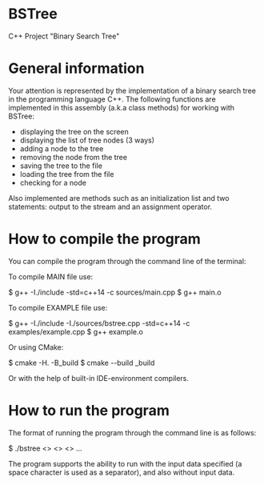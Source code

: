 # BSTree
C++ Project "Binary Search Tree"

# General information
Your attention is represented by the implementation of a binary search tree in the programming language C++. The following functions are implemented in this assembly (a.k.a class methods) for working with BSTree: 

- displaying the tree on the screen
- displaying the list of tree nodes (3 ways)
- adding a node to the tree
- removing the node from the tree 
- saving the tree to the file
- loading the tree from the file
- checking for a node

Also implemented are methods such as an initialization list and two statements: output to the stream and an assignment operator.

# How to compile the program
You can compile the program through the command line of the terminal:

To compile MAIN file use:

$ g++ -I./include -std=c++14 -c sources/main.cpp
$ g++ main.o

To compile EXAMPLE file use:

$ g++ -I./include -I./sources/bstree.cpp -std=c++14 -c examples/example.cpp
$ g++ example.o

Or using CMake:

$ cmake -H. -B_build
$ cmake --build _build

Or with the help of built-in IDE-environment compilers.

# How to run the program
The format of running the program through the command line is as follows:

$ ./bstree <<item1>> <<item2>> <<item3>> ...

The program supports the ability to run with the input data specified (a space character is used as a separator), and also without input data.
